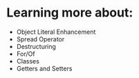 # Learning more about:
- Object Literal Enhancement
- Spread Operator
- Destructuring
- For/Of
- Classes
- Getters and Setters

